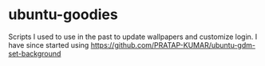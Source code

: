 # ubuntu-goodies
Scripts I used to use in the past to update wallpapers and customize login. I have since started using https://github.com/PRATAP-KUMAR/ubuntu-gdm-set-background
